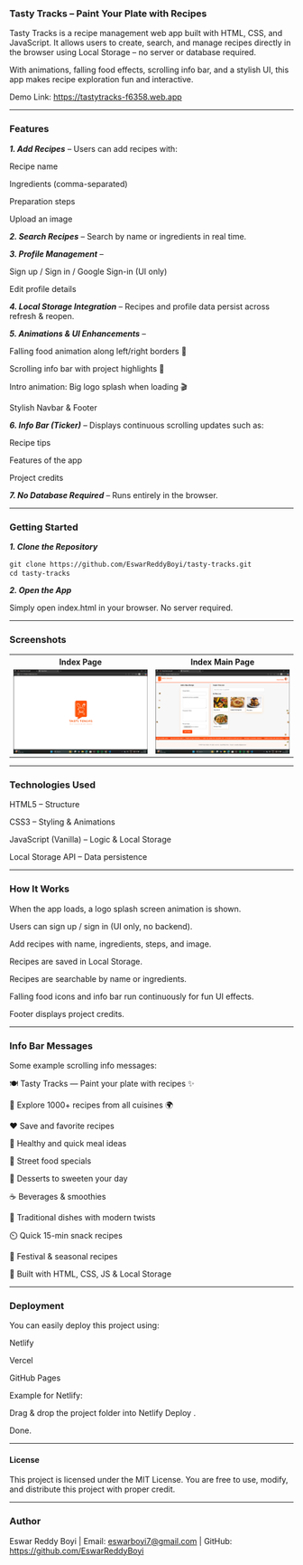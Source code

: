 ### Tasty Tracks – Paint Your Plate with Recipes

Tasty Tracks is a recipe management web app built with HTML, CSS, and JavaScript.
It allows users to create, search, and manage recipes directly in the browser using Local Storage – no server or database required.

With animations, falling food effects, scrolling info bar, and a stylish UI, this app makes recipe exploration fun and interactive.

Demo Link: https://tastytracks-f6358.web.app

-------------------

### Features

***1. Add Recipes*** – Users can add recipes with:

Recipe name

Ingredients (comma-separated)

Preparation steps

Upload an image

***2. Search Recipes*** – Search by name or ingredients in real time.

***3. Profile Management*** –

Sign up / Sign in / Google Sign-in (UI only)

Edit profile details

***4. Local Storage Integration*** – Recipes and profile data persist across refresh & reopen.

***5. Animations & UI Enhancements*** –

Falling food animation along left/right borders 🍕

Scrolling info bar with project highlights 📢

Intro animation: Big logo splash when loading 🎬

Stylish Navbar & Footer

***6. Info Bar (Ticker)*** – Displays continuous scrolling updates such as:

Recipe tips

Features of the app

Project credits

***7. No Database Required*** – Runs entirely in the browser.

------------------

### Getting Started

***1. Clone the Repository***
```
git clone https://github.com/EswarReddyBoyi/tasty-tracks.git
cd tasty-tracks
```

***2. Open the App***

Simply open index.html in your browser. No server required.

----------------

### Screenshots

<table>
  <tr>
    <th> Index Page</th>
    <th> Index Main Page</th>
  </tr>
  <tr>
    <td><img src="images/index1.png" width="370"/> </td>
    <td><img src="images/index2.png" width="370"/> </td>
  </tr>
</table>

----------------

### Technologies Used

HTML5 – Structure

CSS3 – Styling & Animations

JavaScript (Vanilla) – Logic & Local Storage

Local Storage API – Data persistence

----------

### How It Works

When the app loads, a logo splash screen animation is shown.

Users can sign up / sign in (UI only, no backend).

Add recipes with name, ingredients, steps, and image.

Recipes are saved in Local Storage.

Recipes are searchable by name or ingredients.

Falling food icons and info bar run continuously for fun UI effects.

Footer displays project credits.

---------

### Info Bar Messages

Some example scrolling info messages:

🍽️ Tasty Tracks — Paint your plate with recipes ✨

📖 Explore 1000+ recipes from all cuisines 🌍

❤️ Save and favorite recipes

🥗 Healthy and quick meal ideas

🍕 Street food specials

🍰 Desserts to sweeten your day

☕ Beverages & smoothies

🥘 Traditional dishes with modern twists

⏲️ Quick 15-min snack recipes

🎉 Festival & seasonal recipes

🚀 Built with HTML, CSS, JS & Local Storage

-----------

### Deployment

You can easily deploy this project using:

Netlify

Vercel

GitHub Pages

Example for Netlify:

Drag & drop the project folder into Netlify Deploy
.

Done.

---------

#### License

This project is licensed under the MIT License.
You are free to use, modify, and distribute this project with proper credit.

-----------

### Author

Eswar Reddy Boyi |
Email: eswarboyi7@gmail.com |
 GitHub: https://github.com/EswarReddyBoyi
